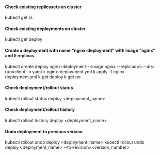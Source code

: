 #### Check existing replicasets on cluster
kubectl get rs

#### Check existing deployments on cluster
kubectl get deploy

#### Create a deployment with name "nginx-deployment" with image "nginx" and 5 replicas
kubectl create deploy nginx-deployment --image nginx --replicas=5 --dry-run=client -o yaml > nginx-deployment.yml
k apply -f nginx-deployment.yml
k get deploy
k get po


#### Check deployment/rollout status
kubectl rollout status deploy <deployment_name>

#### Check deployment/rollout history
kubectl rollout history deploy <deployment_name>

#### Undo deployment to previous version
kubectl rollout undo deploy <deployment_name>
kubectl rollout undo deploy <deployment_name> --to-revision=<version_number>
